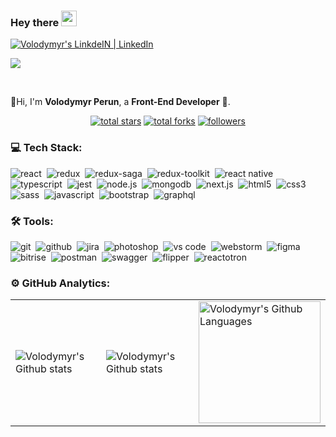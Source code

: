 ### Hey there <img src="https://media.giphy.com/media/hvRJCLFzcasrR4ia7z/giphy.gif" width="25px" height="25px">
<a href="https://www.linkedin.com/in/volodymyr-perun-85b4ab18b/">
 <img alt="Volodymyr's LinkdeIN | LinkedIn" src="https://img.shields.io/badge/linkedin-0077B5.svg?&style=for-the-badge&logo=linkedin&logoColor=white" />
</a>
<!-- <a href="https://www.instagram.com/volodimirperun/">
 <img alt="Volodymyr's Instagram | Instagram" src="https://img.shields.io/badge/instagram-E4405F.svg?&style=for-the-badge&logo=instagram&logoColor=white" />
</a> -->

![](https://visitor-badge.glitch.me/badge?page_id=VolodymyrPerun.VolodymyrPerun)

<br />

📍Hi, I'm <b>Volodymyr Perun</b>, a <b>Front-End Developer</b> 🚀.

<div align="center">
  <a href="https://github.com/VolodymyrPerun?tab=repositories&sort=stargazers">
    <img alt="total stars" title="Total stars on GitHub" src="https://custom-icon-badges.herokuapp.com/badge/dynamic/json?logo=star&color=7c007c&labelColor=640464&label=Stars&style=for-the-badge&query=%24.stars&url=https://api.github-star-counter.workers.dev/user/VolodymyrPerun"/></a>
  <a href="https://github.com/VolodymyrPerun?tab=repositories&sort=stargazers">
    <img alt="total forks" title="Total forks on GitHub" src="https://custom-icon-badges.herokuapp.com/badge/dynamic/json?logo=fork&color=55960c&labelColor=488207&label=Forks&style=for-the-badge&query=%24.forks&url=https://api.github-star-counter.workers.dev/user/VolodymyrPerun"/></a>
  <a href="https://github.com/VolodymyrPerun">
    <img alt="followers" title="Follow me on Github" src="https://custom-icon-badges.herokuapp.com/github/followers/VolodymyrPerun?color=236ad3&labelColor=1155ba&style=for-the-badge&logo=person-add&label=Follow&logoColor=white"/></a>
</div>

### 💻 Tech Stack:

<img alt="react" src="https://img.shields.io/badge/react-61DAFB.svg?&style=for-the-badge&logo=react&logoColor=fff" />&nbsp;
<img alt="redux" src="https://img.shields.io/badge/redux-764ABC.svg?&style=for-the-badge&logo=redux&logoColor=fff" />&nbsp;
<img alt="redux-saga" src="https://img.shields.io/badge/redux saga-939393.svg?&style=for-the-badge&logo=redux-saga&logoColor=fff" />&nbsp;
<img alt="redux-toolkit" src="https://img.shields.io/badge/redux toolkit-764ABC.svg?&style=for-the-badge&logo=redux&logoColor=fff" />&nbsp;
<img alt="react native" src="https://img.shields.io/badge/react native-61DAFB.svg?&style=for-the-badge&logo=react&logoColor=fff" />&nbsp;
<img alt="typescript" src="https://img.shields.io/badge/typescript-007ACC.svg?&style=for-the-badge&logo=typescript&logoColor=fff" />&nbsp;
<img alt="jest" src="https://img.shields.io/badge/jest-C21325.svg?&style=for-the-badge&logo=jest&logoColor=fff" />&nbsp;
<img alt="node.js" src="https://img.shields.io/badge/node.js-90C53F.svg?&style=for-the-badge&logo=node.js&logoColor=fff" />&nbsp;
<img alt="mongodb" src="https://img.shields.io/badge/mongodb-26A944.svg?&style=for-the-badge&logo=mongodb&logoColor=fff" />&nbsp;
<img alt="next.js" src="https://img.shields.io/badge/next.js-000.svg?&style=for-the-badge&logo=next.js&logoColor=fff" />&nbsp;
<img alt="html5" src="https://img.shields.io/badge/html-E34F26.svg?&style=for-the-badge&logo=html5&logoColor=fff" />&nbsp;
<img alt="css3" src="https://img.shields.io/badge/css-1572B6.svg?&style=for-the-badge&logo=css3&logoColor=fff" />&nbsp;
<img alt="sass" src="https://img.shields.io/badge/sass-CF649A.svg?&style=for-the-badge&logo=sass&logoColor=fff" />&nbsp;
<img alt="javascript" src="https://img.shields.io/badge/javascript-F7DF1E.svg?&style=for-the-badge&logo=javascript&logoColor=fff" />&nbsp;
<img alt="bootstrap" src="https://img.shields.io/badge/bootstrap-7610F7.svg?&style=for-the-badge&logo=bootstrap&logoColor=fff" />&nbsp;
<img alt="graphql" src="https://img.shields.io/badge/graphql-E10098.svg?&style=for-the-badge&logo=graphql&logoColor=fff" />&nbsp;

### 🛠 Tools:

<img alt="git" src="https://img.shields.io/badge/git-F05033.svg?&style=for-the-badge&logo=git&logoColor=fff" />&nbsp;
<img alt="github" src="https://img.shields.io/badge/github-000.svg?&style=for-the-badge&logo=github&logoColor=fff" />&nbsp;
<img alt="jira" src="https://img.shields.io/badge/jira-2D80FF.svg?&style=for-the-badge&logo=jira&logoColor=fff" />&nbsp;
<img alt="photoshop" src="https://img.shields.io/badge/photoshop-31A8FF.svg?&style=for-the-badge&logo=adobe-photoshop&logoColor=fff" />&nbsp;
<img alt="vs code" src="https://img.shields.io/badge/vs code-007ACC.svg?&style=for-the-badge&logo=visual-studio-code&logoColor=fff" />&nbsp;
<img alt="webstorm" src="https://img.shields.io/badge/webstorm-02C6D1.svg?&style=for-the-badge&logo=webstorm&logoColor=fff" />&nbsp;
<img alt="figma" src="https://img.shields.io/badge/figma-E10098.svg?&style=for-the-badge&logo=figma&logoColor=fff" />&nbsp;
<img alt="bitrise" src="https://img.shields.io/badge/bitrise-7610F7.svg?&style=for-the-badge&logo=bitrise&logoColor=fff" />&nbsp;
<img alt="postman" src="https://img.shields.io/badge/postman-E34F26.svg?&style=for-the-badge&logo=postman&logoColor=fff" />&nbsp;
<img alt="swagger" src="https://img.shields.io/badge/swagger-26A944.svg?&style=for-the-badge&logo=swagger&logoColor=fff" />&nbsp;
<img alt="flipper" src="https://img.shields.io/badge/flipper-7610F7.svg?&style=for-the-badge" />&nbsp;
<img alt="reactotron" src="https://img.shields.io/badge/reactotron-E34F26.svg?&style=for-the-badge&logo=react&logoColor=fff" />&nbsp;

### ⚙ GitHub Analytics:

<table>
  <tr>
    <td>
      <img align="left" src="https://github-readme-stats.vercel.app/api?username=VolodymyrPerun&show_icons=true&count_private=true&theme=algolia" alt="Volodymyr's Github stats" />
    </td>
    <td>
      <img align="left" src="https://github-readme-streak-stats.herokuapp.com/?user=VolodymyrPerun&theme=algolia" alt="Volodymyr's Github stats" />
    </td>
    <td>
      <img height="195px" align="right" alt="Volodymyr's Github Languages" src="https://github-readme-stats.vercel.app/api/top-langs/?username=volodymyrperun&theme=algolia&layout=compact" />
    </td>
  </tr>
</table>

